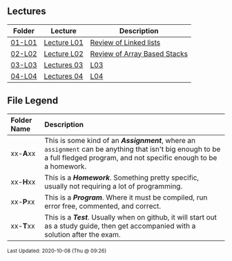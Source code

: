 ## Lectures
| Folder | Lecture | Description|
 | ------------|------------|------------|
 | [01-L01](https://github.com/rugbyprof/2143-Object-Oriented-Programming/tree/master/Lectures/01-L01) | [ Lecture L01 ](https://github.com/rugbyprof/2143-Object-Oriented-Programming/tree/master/Lectures/01-L01) | [ Review of Linked lists](https://github.com/rugbyprof/2143-Object-Oriented-Programming/tree/master/Lectures/01-L01) | [01-L01](https://github.com/rugbyprof/2143-Object-Oriented-Programming/tree/master/Lectures/01-L01) | [|      | Name                                         | Description                                            |](https://github.com/rugbyprof/2143-Object-Oriented-Programming/tree/master/Lectures/01-L01) | [01-L01](https://github.com/rugbyprof/2143-Object-Oriented-Programming/tree/master/Lectures/01-L01) | [ Helper Homework](https://github.com/rugbyprof/2143-Object-Oriented-Programming/tree/master/Lectures/01-L01) | [N/A](https://github.com/rugbyprof/2143-Object-Oriented-Programming/tree/master/Lectures/01-L01) |
 | [02-L02](https://github.com/rugbyprof/2143-Object-Oriented-Programming/tree/master/Lectures/02-L02) | [ Lecture L02 ](https://github.com/rugbyprof/2143-Object-Oriented-Programming/tree/master/Lectures/02-L02) | [ Review of Array Based Stacks](https://github.com/rugbyprof/2143-Object-Oriented-Programming/tree/master/Lectures/02-L02) | [02-L02](https://github.com/rugbyprof/2143-Object-Oriented-Programming/tree/master/Lectures/02-L02) | [|      | Name                                           | Description                                            |](https://github.com/rugbyprof/2143-Object-Oriented-Programming/tree/master/Lectures/02-L02) | [N/A](https://github.com/rugbyprof/2143-Object-Oriented-Programming/tree/master/Lectures/02-L02) |
 | [03-L03](https://github.com/rugbyprof/2143-Object-Oriented-Programming/tree/master/Lectures/03-L03) | [ Lectures 03](https://github.com/rugbyprof/2143-Object-Oriented-Programming/tree/master/Lectures/03-L03) | [L03 ](https://github.com/rugbyprof/2143-Object-Oriented-Programming/tree/master/Lectures/03-L03) | [ No Description](https://github.com/rugbyprof/2143-Object-Oriented-Programming/tree/master/Lectures/03-L03) | [N/A](https://github.com/rugbyprof/2143-Object-Oriented-Programming/tree/master/Lectures/03-L03) |
 | [04-L04](https://github.com/rugbyprof/2143-Object-Oriented-Programming/tree/master/Lectures/04-L04) | [ Lectures 04](https://github.com/rugbyprof/2143-Object-Oriented-Programming/tree/master/Lectures/04-L04) | [L04 ](https://github.com/rugbyprof/2143-Object-Oriented-Programming/tree/master/Lectures/04-L04) | [ No Description](https://github.com/rugbyprof/2143-Object-Oriented-Programming/tree/master/Lectures/04-L04) | [N/A](https://github.com/rugbyprof/2143-Object-Oriented-Programming/tree/master/Lectures/04-L04) |
 
    
## File Legend

| Folder Name | Description |
|:-----------|:-------------|
|xx-**A**xx | This is some kind of an ***Assignment***, where an `assignment` can be anything that isn't big enough to be a full fledged program, and not specific enough to be a homework. |
|xx-**H**xx | This is a ***Homework***. Something pretty specific, usually not requiring a lot of programming. |
|xx-**P**xx | This is a ***Program***. Where it must be compiled, run error free, commented, and correct. |
|xx-**T**xx | This is a ***Test***. Usually when on github, it will start out as a study guide, then get accompanied with a solution after the exam. |

    
<sup>Last Updated: 2020-10-08 (Thu @ 09:26)</sup>